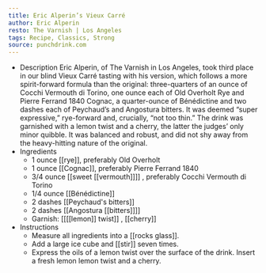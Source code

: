 ```yaml
---
title: Eric Alperin’s Vieux Carré
author: Eric Alperin
resto: The Varnish | Los Angeles
tags: Recipe, Classics, Strong
source: punchdrink.com
---
```


- Description
  Eric Alperin, of The Varnish in Los Angeles, took third place in our blind Vieux Carré tasting with his version, which follows a more spirit-forward formula than the original: three-quarters of an ounce of Cocchi Vermouth di Torino, one ounce each of Old Overholt Rye and Pierre Ferrand 1840 Cognac, a quarter-ounce of Bénédictine and two dashes each of Peychaud’s and Angostura bitters. It was deemed “super expressive,” rye-forward and, crucially, “not too thin.” The drink was garnished with a lemon twist and a cherry, the latter the judges’ only minor quibble. It was balanced and robust, and did not shy away from the heavy-hitting nature of the original.
- Ingredients
	- 1 ounce [[rye]], preferably Old Overholt
	- 1 ounce [[Cognac]], preferably Pierre Ferrand 1840
	- 3/4 ounce [[sweet [[vermouth]]]] , preferably Cocchi Vermouth di Torino
	- 1/4 ounce [[Bénédictine]]
	- 2 dashes [[Peychaud's bitters]]
	- 2 dashes [[Angostura [[bitters]]]]
	- Garnish: [[[[lemon]] twist]] , [[cherry]]
- Instructions
	- Measure all ingredients into a [[rocks glass]].
	- Add a large ice cube and [[stir]] seven times.
	- Express the oils of a lemon twist over the surface of the drink. Insert a fresh lemon lemon twist and a cherry.